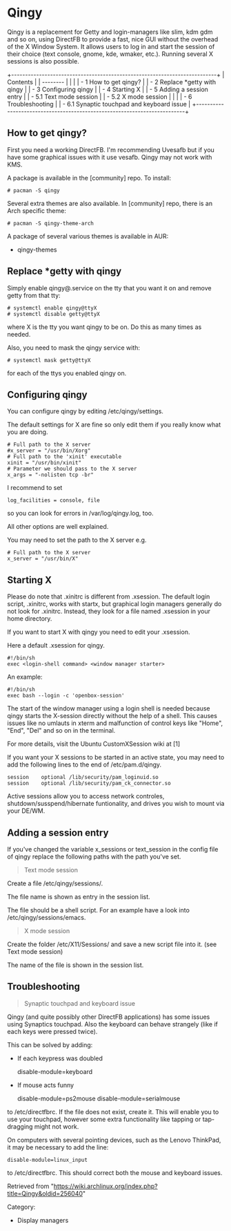 Qingy
=====

Qingy is a replacement for Getty and login-managers like slim, kdm gdm
and so on, using DirectFB to provide a fast, nice GUI without the
overhead of the X Window System. It allows users to log in and start the
session of their choice (text console, gnome, kde, wmaker, etc.).
Running several X sessions is also possible.

+--------------------------------------------------------------------------+
| Contents                                                                 |
| --------                                                                 |
|                                                                          |
| -   1 How to get qingy?                                                  |
| -   2 Replace *getty with qingy                                          |
| -   3 Configuring qingy                                                  |
| -   4 Starting X                                                         |
| -   5 Adding a session entry                                             |
|     -   5.1 Text mode session                                            |
|     -   5.2 X mode session                                               |
|                                                                          |
| -   6 Troubleshooting                                                    |
|     -   6.1 Synaptic touchpad and keyboard issue                         |
+--------------------------------------------------------------------------+

How to get qingy?
-----------------

First you need a working DirectFB. I'm recommending Uvesafb but if you
have some graphical issues with it use vesafb. Qingy may not work with
KMS.

A package is available in the [community] repo. To install:

    # pacman -S qingy 

Several extra themes are also available. In [community] repo, there is
an Arch specific theme:

    # pacman -S qingy-theme-arch

A package of several various themes is available in AUR:

-   qingy-themes

Replace *getty with qingy
-------------------------

Simply enable qingy@.service on the tty that you want it on and remove
getty from that tty:

    # systemctl enable qingy@ttyX
    # systemctl disable getty@ttyX

where X is the tty you want qingy to be on. Do this as many times as
needed.

Also, you need to mask the qingy service with:

    # systemctl mask getty@ttyX

for each of the ttys you enabled qingy on.

Configuring qingy
-----------------

You can configure qingy by editing /etc/qingy/settings.

The default settings for X are fine so only edit them if you really know
what you are doing.

    # Full path to the X server
    #x_server = "/usr/bin/Xorg"
    # Full path to the 'xinit' executable
    xinit = "/usr/bin/xinit"
    # Parameter we should pass to the X server
    x_args = "-nolisten tcp -br"

I recommend to set

    log_facilities = console, file

so you can look for errors in /var/log/qingy.log, too.

All other options are well explained.

You may need to set the path to the X server e.g.

    # Full path to the X server
    x_server = "/usr/bin/X"

Starting X
----------

Please do note that .xinitrc is different from .xsession. The default
login script, .xinitrc, works with startx, but graphical login managers
generally do not look for .xinitrc. Instead, they look for a file named
.xsession in your home directory.

If you want to start X with qingy you need to edit your .xsession.

Here a default .xsession for qingy.

    #!/bin/sh
    exec <login-shell command> <window manager starter>

An example:

    #!/bin/sh
    exec bash --login -c 'openbox-session'

The start of the window manager using a login shell is needed because
qingy starts the X-session directly without the help of a shell. This
causes issues like no umlauts in xterm and malfunction of control keys
like "Home", "End", "Del" and so on in the terminal.

For more details, visit the Ubuntu CustomXSession wiki at [1]

If you want your X sessions to be started in an active state, you may
need to add the following lines to the end of /etc/pam.d/qingy.

    session    optional	/lib/security/pam_loginuid.so
    session    optional	/lib/security/pam_ck_connector.so

Active sessions allow you to access network controles,
shutdown/susspend/hibernate funtionality, and drives you wish to mount
via your DE/WM.

Adding a session entry
----------------------

If you've changed the variable x_sessions or text_session in the config
file of qingy replace the following paths with the path you've set.

> Text mode session

Create a file /etc/qingy/sessions/<sessionname>.

The file name is shown as entry in the session list.

The file should be a shell script. For an example have a look into
/etc/qingy/sessions/emacs.

> X mode session

Create the folder /etc/X11/Sessions/ and save a new script file into it.
(see Text mode session)

The name of the file is shown in the session list.

Troubleshooting
---------------

> Synaptic touchpad and keyboard issue

Qingy (and quite possibly other DirectFB applications) has some issues
using Synaptics touchpad. Also the keyboard can behave strangely (like
if each keys were pressed twice).

This can be solved by adding:

-   If each keypress was doubled

    disable-module=keyboard

-   If mouse acts funny

    disable-module=ps2mouse
    disable-module=serialmouse

to /etc/directfbrc. If the file does not exist, create it. This will
enable you to use your touchpad, however some extra functionality like
tapping or tap-dragging might not work.

On computers with several pointing devices, such as the Lenovo ThinkPad,
it may be necessary to add the line:

    disable-module=linux_input

to /etc/directfbrc. This should correct both the mouse and keyboard
issues.

Retrieved from
"https://wiki.archlinux.org/index.php?title=Qingy&oldid=256040"

Category:

-   Display managers
